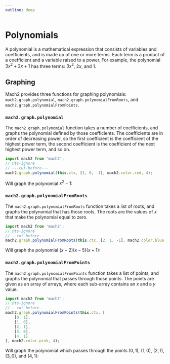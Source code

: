 ```yaml
---
outline: deep
---
```


# Polynomials

A polynomial is a mathematical expression that consists of variables and coefficients, and is made up of one or more terms. Each term is a product of a coefficient and a variable raised to a power. For example, the polynomial $3x^2 + 2x + 1$ has three terms: $3x^2$, $2x$, and $1$.

## Graphing

Mach2 provides three functions for graphing polynomials: `mach2.graph.polynomial`, `mach2.graph.polynomialFromRoots`, and `mach2.graph.polynomialFromPoints`.

### `mach2.graph.polynomial`

The `mach2.graph.polynomial` function takes a number of coefficients, and graphs the polynomial defined by those coefficients. The coefficients are in order of decreasing power, so the first coefficient is the coefficient of the highest power term, the second coefficient is the coefficient of the next highest power term, and so on.

```ts twoslash
import mach2 from 'mach2';
// @ts-ignore
// ---cut-before---
mach2.graph.polynomial(this.ctx, [1, 0, -1], mach2.color.red, 4);
```

Will graph the polynomial $x^2 - 1$:

<div class="canvas">
    <canvas class="mach2" id="example1"></canvas>
</div>

### `mach2.graph.polynomialFromRoots`

The `mach2.graph.polynomialFromRoots` function takes a list of roots, and graphs the polynomial that has those roots. The roots are the values of $x$ that make the polynomial equal to zero.

```ts twoslash
import mach2 from 'mach2';
// @ts-ignore
// --cut-before--
mach2.graph.polynomialFromRoots(this.ctx, [2, 1, -1], mach2.color.blue, 4);
```

Will graph the polynomial $(x - 2)(x - 5)(x + 1)$:

<div class="canvas">
    <canvas class="mach2" id="example2"></canvas>
</div>

### `mach2.graph.polynomialFromPoints`

The `mach2.graph.polynomialFromPoints` function takes a list of points, and graphs the polynomial that passes through those points. The points are given as an array of arrays, where each sub-array contains an $x$ and a $y$ value.

```ts twoslash
import mach2 from 'mach2';
// @ts-ignore
// --cut-before--
mach2.graph.polynomialFromPoints(this.ctx, [
    [0, 1],
    [1, 0],
    [2, 1],
    [3, 0],
    [4, 1]
], mach2.color.pink, 4);
```

Will graph the polynomial which passes through the points $(0, 1)$, $(1, 0)$, $(2, 1)$, $(3, 0)$, and $(4, 1)$:

<div class="canvas">
    <canvas class="mach2" id="example3"></canvas>
</div>

    
<script setup>
    import mach2 from 'mach2';
    import { onMounted } from 'vue'

    onMounted(() => {
        const darkmode = document.querySelector('html').classList.contains('dark');

        const bg = darkmode ? mach2.color.black : mach2.color.white;
        const foreground = darkmode ? mach2.color.white : mach2.color.black;

        // vue will await this script, so we need to async load the canvas
        setTimeout(() => {
            const canvas = document.getElementById('example1');

            if (canvas) {
                const scene = mach2.scene(canvas, {
                    background: bg
                });

                scene.add(
                    new class extends mach2.Static {
                        mount() {
                            if (!this.ctx) return;

                            mach2.graph.axis(this.ctx, undefined, mach2.color.opacity(foreground, 0.4));

                            mach2.graph.polynomial(this.ctx, [1, 0, -1], mach2.color.red, 4, undefined, undefined, undefined, foreground);
                        }
                    }
                );

                scene.start();
            }

            const canvas2 = document.getElementById('example2');

            if (canvas2) {
                const scene = mach2.scene(canvas2, {
                    background: bg
                });

                scene.add(
                    new class extends mach2.Static {
                        mount() {
                            if (!this.ctx) return;

                            mach2.graph.axis(this.ctx, undefined, mach2.color.opacity(foreground, 0.4));

                            mach2.graph.polynomialFromRoots(this.ctx, [2, 1, -1], mach2.color.blue, 4);

                            mach2.graph.point(this.ctx, 2, 0, mach2.color.blue, undefined, undefined, 'bottom', foreground);
                            mach2.graph.point(this.ctx, 1, 0, mach2.color.blue, undefined, undefined, undefined, foreground);
                            mach2.graph.point(this.ctx, -1, 0, mach2.color.blue, undefined, undefined, 'bottom', foreground);
                        }
                    }
                );

                scene.start();
            }

            const canvas3 = document.getElementById('example3');

            if (canvas3) {
                const scene = mach2.scene(canvas3, {
                    background: bg
                });

                scene.add(
                    new class extends mach2.Static {
                        mount() {
                            if (!this.ctx) return;

                            mach2.graph.axis(this.ctx, undefined, mach2.color.opacity(foreground, 0.4));

                            mach2.graph.polynomialFromPoints(this.ctx, [
                                [0, 1],
                                [1, 0],
                                [2, 1],
                                [3, 0],
                                [4, 1]
                            ], mach2.color.pink, 4);

                            mach2.graph.point(this.ctx, 0, 1, mach2.color.pink, undefined, 'left', 'bottom', foreground);
                            mach2.graph.point(this.ctx, 1, 0, mach2.color.pink, undefined, undefined, 'bottom', foreground);
                            mach2.graph.point(this.ctx, 2, 1, mach2.color.pink, undefined, undefined, 'top', foreground);
                            mach2.graph.point(this.ctx, 3, 0, mach2.color.pink, undefined, 'left', undefined, foreground);
                            mach2.graph.point(this.ctx, 4, 1, mach2.color.pink, undefined, undefined, 'bottom', foreground);
                        }
                    }
                );

                scene.start();
            }
        }, 0);
    })
</script>

